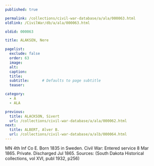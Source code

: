 ```yaml
---
published: true

permalink: /collections/civil-war-database/a/ala/000063.html
oldlink: /CivilWar/db/a/ala/000063.html

oldid: 000063

title: ALAKSEN, Nere

pagelist:
  exclude: false
  order: 63
  image: 
  alt:
  caption:
  title:
  subtitle:      # Defaults to page subtitle
  teaser:

category: 
  - A 
  - ALA

previous:
  title: ALACKSON, Sivert
  url: /collections/civil-war-database/a/ala/000062.html  
next:
  title: ALBERT, Alver B.
  url: /collections/civil-war-database/a/alb/000064.html   
---
```

MN 4th Inf Co E. Born 1835 in Sweden. Civil War: Entered service 8 Mar 1865. Private. Discharged Jul 1865. Sources: (South Dakota Historical collections, vol XVI, publ 1932, p256)